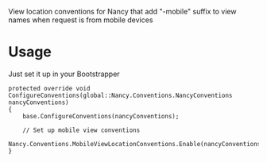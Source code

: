 View location conventions for Nancy that add "-mobile" suffix to view names when request is from mobile devices

# Usage

Just set it up in your Bootstrapper

	protected override void ConfigureConventions(global::Nancy.Conventions.NancyConventions nancyConventions)
	{
	    base.ConfigureConventions(nancyConventions);

	    // Set up mobile view conventions
	    Nancy.Conventions.MobileViewLocationConventions.Enable(nancyConventions);
	}
